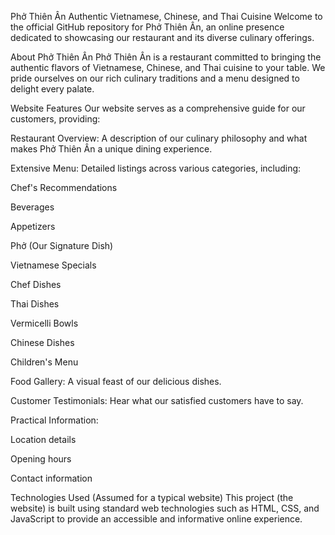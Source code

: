 Phở Thiên Ân
Authentic Vietnamese, Chinese, and Thai Cuisine
Welcome to the official GitHub repository for Phở Thiên Ân, an online presence dedicated to showcasing our restaurant and its diverse culinary offerings.

About Phở Thiên Ân
Phở Thiên Ân is a restaurant committed to bringing the authentic flavors of Vietnamese, Chinese, and Thai cuisine to your table. We pride ourselves on our rich culinary traditions and a menu designed to delight every palate.

Website Features
Our website serves as a comprehensive guide for our customers, providing:

Restaurant Overview: A description of our culinary philosophy and what makes Phở Thiên Ân a unique dining experience.

Extensive Menu: Detailed listings across various categories, including:

Chef's Recommendations

Beverages

Appetizers

Phở (Our Signature Dish)

Vietnamese Specials

Chef Dishes

Thai Dishes

Vermicelli Bowls

Chinese Dishes

Children's Menu

Food Gallery: A visual feast of our delicious dishes.

Customer Testimonials: Hear what our satisfied customers have to say.

Practical Information:

Location details

Opening hours

Contact information

Technologies Used (Assumed for a typical website)
This project (the website) is built using standard web technologies such as HTML, CSS, and JavaScript to provide an accessible and informative online experience.
